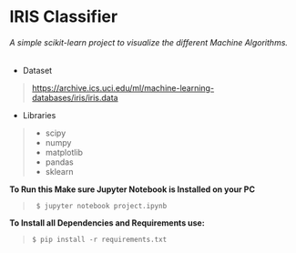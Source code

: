 # IRIS Classifier

###### A simple scikit-learn project to visualize the different Machine Algorithms.

- Dataset
>https://archive.ics.uci.edu/ml/machine-learning-databases/iris/iris.data

- Libraries
> - scipy
> - numpy
> - matplotlib
> - pandas
> - sklearn

**To Run this Make sure Jupyter Notebook is Installed on your PC**

> ``` $ jupyter notebook project.ipynb```

**To Install all Dependencies and Requirements use:**
> ```$ pip install -r requirements.txt```
